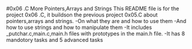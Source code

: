 #0x06 .C More Pointers,Arrays and Strings
This README file is for the project 0x06 .C, it buildson the previous project 0x05.C about pointers,arrays and strings.
-On what they are and how to use them
-And how to use strings and how to manipulate them
-It includes _putchar.c,main.c,main.h files with prototypes in the main.h file.
-It has 8 mandotory tasks and 5 advanced tasks
